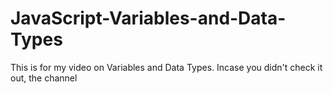 # JavaScript-Variables-and-Data-Types
This is for my video on Variables and Data Types. Incase you didn't check it out, the channel 
